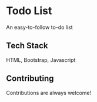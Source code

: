 
# Todo List

An easy-to-follow to-do list


## Tech Stack

HTML, Bootstrap, Javascript



## Contributing

Contributions are always welcome!



